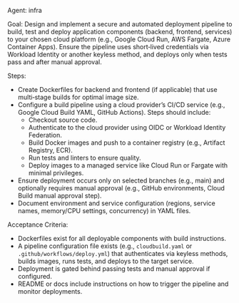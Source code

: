 Agent: infra

Goal: Design and implement a secure and automated deployment pipeline to build, test and deploy application components (backend, frontend, services) to your chosen cloud platform (e.g., Google Cloud Run, AWS Fargate, Azure Container Apps). Ensure the pipeline uses short‑lived credentials via Workload Identity or another keyless method, and deploys only when tests pass and after manual approval.

Steps:
- Create Dockerfiles for backend and frontend (if applicable) that use multi‑stage builds for optimal image size.
- Configure a build pipeline using a cloud provider’s CI/CD service (e.g., Google Cloud Build YAML, GitHub Actions). Steps should include:
  - Checkout source code.
  - Authenticate to the cloud provider using OIDC or Workload Identity Federation.
  - Build Docker images and push to a container registry (e.g., Artifact Registry, ECR).
  - Run tests and linters to ensure quality.
  - Deploy images to a managed service like Cloud Run or Fargate with minimal privileges.
- Ensure deployment occurs only on selected branches (e.g., main) and optionally requires manual approval (e.g., GitHub environments, Cloud Build manual approval step).
- Document environment and service configuration (regions, service names, memory/CPU settings, concurrency) in YAML files.

Acceptance Criteria:
- Dockerfiles exist for all deployable components with build instructions.
- A pipeline configuration file exists (e.g., `cloudbuild.yaml` or `.github/workflows/deploy.yml`) that authenticates via keyless methods, builds images, runs tests, and deploys to the target service.
- Deployment is gated behind passing tests and manual approval if configured.
- README or docs include instructions on how to trigger the pipeline and monitor deployments.

